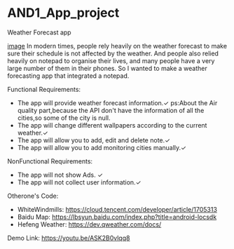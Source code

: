 # AND1_App_project

Weather Forecast app

[image](https://github.com/TROY571/AND1_App_project/blob/master/app/src/main/res/mipmap-xhdpi/iconstart.png)
In modern times, people rely heavily on the weather forecast to make sure their schedule is not affected by the weather. And people also relied heavily on notepad to organise their lives, and many people have a very large number of them in their phones. So I wanted to make a weather forecasting app that integrated a notepad.

Functional Requirements:

* The app will provide weather forecast information.✓  ps:About the Air quality part,because the API don't have the information of all the cities,so some of the city is null.
* The app will change different wallpapers according to the current weather.✓
* The app will allow you to add, edit and delete note.✓
* The app will allow you to add monitoring cities manually.✓

NonFunctional Requirements:

* The app will not show Ads. ✓
* The app will not collect user information.✓


Otherone's Code:
* WhiteWindmills: https://cloud.tencent.com/developer/article/1705313
* Baidu Map: https://lbsyun.baidu.com/index.php?title=android-locsdk
* Hefeng Weather: https://dev.qweather.com/docs/

Demo Link: https://youtu.be/ASK2B0vlqq8
